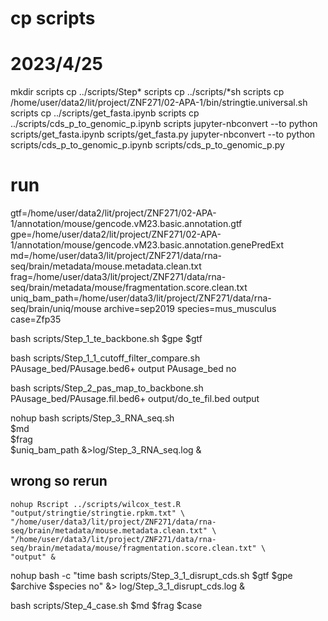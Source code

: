 
# cp scripts
# 2023/4/25
mkdir scripts
cp ../scripts/Step* scripts
cp ../scripts/*sh scripts
cp /home/user/data2/lit/project/ZNF271/02-APA-1/bin/stringtie.universal.sh scripts
cp ../scripts/get_fasta.ipynb scripts
cp ../scripts/cds_p_to_genomic_p.ipynb scripts
jupyter-nbconvert --to python scripts/get_fasta.ipynb scripts/get_fasta.py
jupyter-nbconvert --to python scripts/cds_p_to_genomic_p.ipynb scripts/cds_p_to_genomic_p.py

# run
gtf=/home/user/data2/lit/project/ZNF271/02-APA-1/annotation/mouse/gencode.vM23.basic.annotation.gtf
gpe=/home/user/data2/lit/project/ZNF271/02-APA-1/annotation/mouse/gencode.vM23.basic.annotation.genePredExt
md=/home/user/data3/lit/project/ZNF271/data/rna-seq/brain/metadata/mouse.metadata.clean.txt
frag=/home/user/data3/lit/project/ZNF271/data/rna-seq/brain/metadata/mouse/fragmentation.score.clean.txt
uniq_bam_path=/home/user/data3/lit/project/ZNF271/data/rna-seq/brain/uniq/mouse
archive=sep2019
species=mus_musculus
case=Zfp35

bash scripts/Step_1_te_backbone.sh $gpe $gtf

bash scripts/Step_1_1_cutoff_filter_compare.sh PAusage_bed/PAusage.bed6+ output PAusage_bed no

bash scripts/Step_2_pas_map_to_backbone.sh PAusage_bed/PAusage.fil.bed6+ output/do_te_fil.bed output

nohup bash scripts/Step_3_RNA_seq.sh \
$md \
$frag \
$uniq_bam_path &>log/Step_3_RNA_seq.log &

## wrong so rerun
	nohup Rscript ../scripts/wilcox_test.R "output/stringtie/stringtie.rpkm.txt" \
	"/home/user/data3/lit/project/ZNF271/data/rna-seq/brain/metadata/mouse.metadata.clean.txt" \
	"/home/user/data3/lit/project/ZNF271/data/rna-seq/brain/metadata/mouse/fragmentation.score.clean.txt" \
	"output" &

nohup bash -c "time bash scripts/Step_3_1_disrupt_cds.sh $gtf $gpe $archive $species no" &> log/Step_3_1_disrupt_cds.log &

bash scripts/Step_4_case.sh $md $frag $case